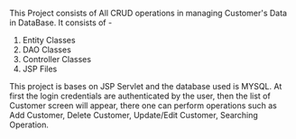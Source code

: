 This Project consists of All CRUD operations in managing Customer's Data in DataBase.
It consists of - 
1. Entity Classes
2. DAO Classes
3. Controller Classes
4. JSP Files

This project is bases on JSP Servlet and the database used is MYSQL.
At first the login credentials are authenticated by the user, then the list of Customer screen will appear, there one can perform operations such as Add Customer, Delete Customer,
Update/Edit Customer, Searching Operation.
